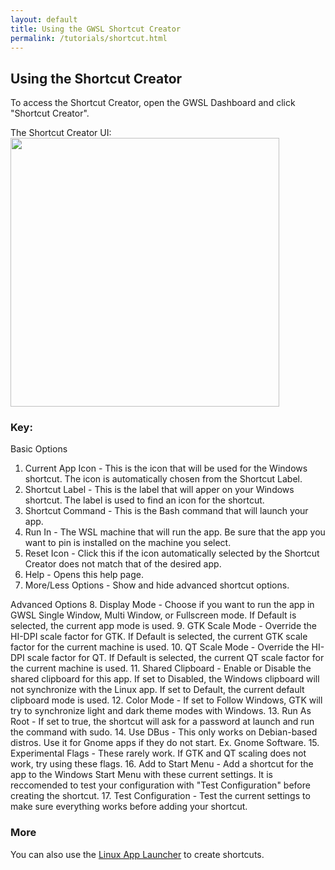 ```yaml
---
layout: default
title: Using the GWSL Shortcut Creator
permalink: /tutorials/shortcut.html
---
```

## Using the Shortcut Creator

To access the Shortcut Creator, open the GWSL Dashboard and click "Shortcut Creator".

The Shortcut Creator UI:
<img src="https://opticos.github.io/gwsl/tutorials/shortcut.png" width="430">

### Key:

Basic Options
1.  Current App Icon - This is the icon that will be used for the Windows shortcut. The icon is automatically chosen from the Shortcut Label. 
2.  Shortcut Label - This is the label that will apper on your Windows shortcut. The label is used to find an icon for the shortcut.
3.  Shortcut Command - This is the Bash command that will launch your app.
4.  Run In - The WSL machine that will run the app. Be sure that the app you want to pin is installed on the machine you select. 
5.  Reset Icon - Click this if the icon automatically selected by the Shortcut Creator does not match that of the desired app. 
6.  Help - Opens this help page.
7.  More/Less Options - Show and hide advanced shortcut options.

Advanced Options
8.  Display Mode - Choose if you want to run the app in GWSL Single Window, Multi Window, or Fullscreen mode. If Default is selected, the current app mode is used.
9.  GTK Scale Mode - Override the HI-DPI scale factor for GTK. If Default is selected, the current GTK scale factor for the current machine is used. 
10.  QT Scale Mode - Override the HI-DPI scale factor for QT. If Default is selected, the current QT scale factor for the current machine is used.
11.  Shared Clipboard - Enable or Disable the shared clipboard for this app. If set to Disabled, the Windows clipboard will not synchronize with the Linux app. If set to Default, the current default clipboard mode is used.
12.  Color Mode - If set to Follow Windows, GTK will try to synchronize light and dark theme modes with Windows.
13.  Run As Root - If set to true, the shortcut will ask for a password at launch and run the command with sudo.
14.  Use DBus - This only works on Debian-based distros. Use it for Gnome apps if they do not start. Ex. Gnome Software.
15.  Experimental Flags - These rarely work. If GTK and QT scaling does not work, try using these flags.
16.  Add to Start Menu - Add a shortcut for the app to the Windows Start Menu with these current settings. It is reccomended to test your configuration with "Test Configuration" before creating the shortcut.
17.  Test Configuration - Test the current settings to make sure everything works before adding your shortcut.

### More

You can also use the [Linux App Launcher](https://opticos.github.io/gwsl/tutorials/launcher.html) to create shortcuts.

